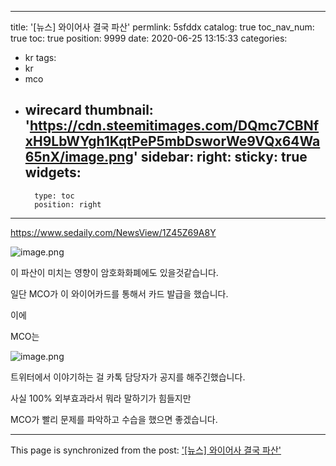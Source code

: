 
---
title: '[뉴스] 와이어사 결국 파산'
permlink: 5sfddx
catalog: true
toc_nav_num: true
toc: true
position: 9999
date: 2020-06-25 13:15:33
categories:
- kr
tags:
- kr
- mco
- wirecard
thumbnail: 'https://cdn.steemitimages.com/DQmc7CBNfxH9LbWYgh1KqtPeP5mbDsworWe9VQx64Wa65nX/image.png'
sidebar:
    right:
        sticky: true
widgets:
    -
        type: toc
        position: right
---


https://www.sedaily.com/NewsView/1Z45Z69A8Y


![image.png](https://cdn.steemitimages.com/DQmc7CBNfxH9LbWYgh1KqtPeP5mbDsworWe9VQx64Wa65nX/image.png)

이 파산이 미치는 영향이 암호화화폐에도 있을것같습니다.

일단 MCO가 이 와이어카드를 통해서 카드 발급을 했습니다.

이에

MCO는


![image.png](https://cdn.steemitimages.com/DQmTMV8u35fFZCWH5q8qMDDkHnWLoq811MEzPJBq7qYhd91/image.png)

트위터에서 이야기하는 걸 카톡 담당자가 공지를 해주긴했습니다.


사실 100% 외부효과라서 뭐라 말하기가 힘들지만

MCO가 빨리 문제를 파악하고 수습을 했으면 좋겠습니다.

- - -

This page is synchronized from the post: ['[뉴스] 와이어사 결국 파산'](https://steemit.com/@virus707/5sfddx)

